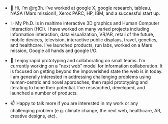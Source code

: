 - 👋 Hi, I’m @rg3h. I've worked at google X, google research, tableau, NASA (Mars mission!), Xerox PARC, HP, IBM, and a successful start up.


- ✨ My Ph.D. is in realtime interactive 3D graphics and Human Computer Interaction (HCI). I have worked on many varied projects including information interaction, data visualization, VR/AR, retail of the future, mobile devices, television, interactive public displays, travel, genetics, and healthcare. I've launched products, run labs, worked on a Mars mission, Google all hands and google I/O. 


- 👀 I enjoy rapid prototyping and collaborating on small teams. I’m currently working on a "next web" model for information collaboration. It is focused on getting beyond the impoverished state the web is in today. I am generally interested in addressing challenging problems using human-centric and novel approaches, then rapid prototyping and iterating to hone their potential. I've researched, developed, and launched a number of products.


- 📫 Happy to talk more if you are interested in my work or any challenging problem (e.g. climate change, the next web, healthcare, AR, creative designs, etc).

<!---
rg3h/rg3h is a ✨ special ✨ repository because its `README.md` (this file) appears on your GitHub profile.
You can click the Preview link to take a look at your changes.
--->
